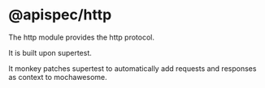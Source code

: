 # @apispec/http

The http module provides the http protocol.

It is built upon supertest.

It monkey patches supertest to automatically add requests and responses as context to mochawesome.
